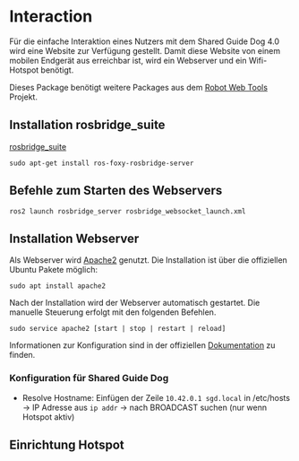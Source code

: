 # Interaction

Für die einfache Interaktion eines Nutzers mit dem Shared Guide Dog 4.0 wird eine Website zur Verfügung gestellt. Damit diese Website von einem mobilen Endgerät aus erreichbar ist, wird ein Webserver und ein Wifi-Hotspot benötigt. 

Dieses Package benötigt weitere Packages aus dem [Robot Web Tools](http://robotwebtools.org/) Projekt.

## Installation rosbridge_suite

[rosbridge_suite](https://github.com/RobotWebTools/rosbridge_suite)

```
sudo apt-get install ros-foxy-rosbridge-server
```

## Befehle zum Starten des Webservers

```
ros2 launch rosbridge_server rosbridge_websocket_launch.xml
```





## Installation Webserver

Als Webserver wird [Apache2](https://httpd.apache.org/) genutzt. Die Installation ist über die offiziellen Ubuntu Pakete möglich:

```
sudo apt install apache2
```

Nach der Installation wird der Webserver automatisch gestartet. Die manuelle Steuerung erfolgt mit den folgenden Befehlen. 

```
sudo service apache2 [start | stop | restart | reload]
```

Informationen zur Konfiguration sind in der offiziellen [Dokumentation](https://httpd.apache.org/docs/2.4/getting-started.html) zu finden.

### Konfiguration für Shared Guide Dog

- Resolve Hostname: Einfügen der Zeile `10.42.0.1 sgd.local` in /etc/hosts -> IP Adresse aus `ip addr` -> nach BROADCAST suchen (nur wenn Hotspot aktiv)

## Einrichtung Hotspot